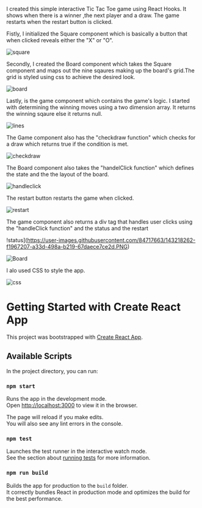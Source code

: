 I created this simple interactive  Tic Tac Toe game using React Hooks.
It shows when there is a winner ,the next player and a draw. 
The game restarts when the restart button is clicked. 

Fistly, I initialized the Square component which is basically a button that when clicked reveals either the "X" or "O".


![square](https://user-images.githubusercontent.com/84717663/143207223-68153578-8290-436b-8f4d-995df32c4ec8.PNG)


Secondly, I created the Board component which takes the Square component and maps out the nine sqaures making up the board's grid.The grid is styled using css to achieve the desired look.


![board](https://user-images.githubusercontent.com/84717663/143211823-40833686-2fb3-4225-a3a9-8752c6d1e57c.PNG)

Lastly, is the game component which contains the game's logic. I started with determining the  winning moves using a two dimension array. It returns the winning sqaure else it returns null.

![lines](https://user-images.githubusercontent.com/84717663/143212612-1bd88c68-a063-4f8d-8915-a3cc4ad0c933.PNG)

The Game component also has the "checkdraw function" which checks for a draw which returns true if the condition is met.


![checkdraw](https://user-images.githubusercontent.com/84717663/143213409-81a3e27c-1142-4237-a7a0-ff940cb0ff55.PNG)

The Board component also takes the "handelClick function" which defines the state and the the layout of the board.


![handleclick](https://user-images.githubusercontent.com/84717663/143215127-a9941c40-356c-4ddb-80cc-c4cb31aa1b8a.PNG)

The restart button restarts the game when clicked.

![restart](https://user-images.githubusercontent.com/84717663/143216757-bd7155d7-0c56-4cb7-9d34-9f5b6a08a396.PNG)

The game component also returns a div tag that handles user clicks using the "handleClick function" and the status and the restart

!status](https://user-images.githubusercontent.com/84717663/143218262-f1967207-a33d-498a-b219-67daece7ce2d.PNG)


![Board](https://user-images.githubusercontent.com/84717663/143219619-548ac115-6dfc-4871-8c26-c87d5391d30c.PNG)

I alo used CSS to style the app.

![css](https://user-images.githubusercontent.com/84717663/143220577-807d2b24-8b20-4138-ad53-cbb5cdaa3cda.PNG)







# Getting Started with Create React App

This project was bootstrapped with [Create React App](https://github.com/facebook/create-react-app).

## Available Scripts

In the project directory, you can run:

### `npm start`

Runs the app in the development mode.\
Open [http://localhost:3000](http://localhost:3000) to view it in the browser.

The page will reload if you make edits.\
You will also see any lint errors in the console.

### `npm test`

Launches the test runner in the interactive watch mode.\
See the section about [running tests](https://facebook.github.io/create-react-app/docs/running-tests) for more information.

### `npm run build`

Builds the app for production to the `build` folder.\
It correctly bundles React in production mode and optimizes the build for the best performance.

